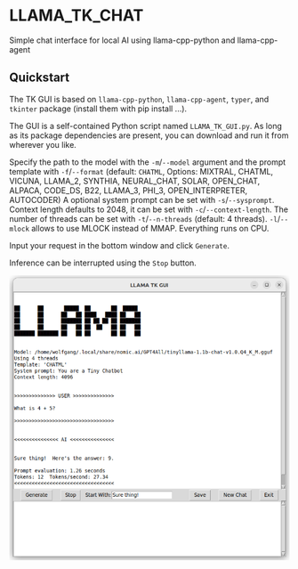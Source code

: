 # LLAMA_TK_CHAT
Simple chat interface for local AI using llama-cpp-python and llama-cpp-agent

## Quickstart

The TK GUI is based on `llama-cpp-python`, `llama-cpp-agent`, `typer`, and `tkinter` package
(install them with pip install ...).

The GUI is a self-contained Python script named `LLAMA_TK_GUI.py`. As long as
its package dependencies are present, you can download and run it from wherever you like.

Specify the path to the model with the `-m`/`--model` argument and the prompt template with `-f`/`--format` (default: `CHATML`, Options: MIXTRAL, CHATML, VICUNA, LLAMA_2, SYNTHIA, NEURAL_CHAT, SOLAR, OPEN_CHAT, ALPACA, CODE_DS, B22, LLAMA_3, PHI_3, OPEN_INTERPRETER, AUTOCODER)
A optional system prompt can be set with `-s`/`--sysprompt`.
Context length defaults to 2048, it can be set with `-c`/`--context-length`. The number of threads can be set with `-t`/`--n-threads` (default: 4 threads).
`-l`/`--mlock` allows to use MLOCK instead of MMAP.
Everything runs on CPU. 

Input your request in the bottom window and click ```Generate```.

Inference can be interrupted using the ``Stop`` button.

<img src="LLAMA_TK_GUI.png" width="600"/> 





